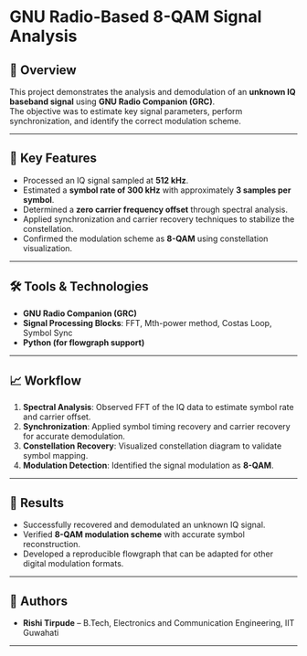 # GNU Radio-Based 8-QAM Signal Analysis

## 📌 Overview
This project demonstrates the analysis and demodulation of an **unknown IQ baseband signal** using **GNU Radio Companion (GRC)**.  
The objective was to estimate key signal parameters, perform synchronization, and identify the correct modulation scheme.

---

## 🔬 Key Features
- Processed an IQ signal sampled at **512 kHz**.  
- Estimated a **symbol rate of 300 kHz** with approximately **3 samples per symbol**.  
- Determined a **zero carrier frequency offset** through spectral analysis.  
- Applied synchronization and carrier recovery techniques to stabilize the constellation.  
- Confirmed the modulation scheme as **8-QAM** using constellation visualization.  

---

## 🛠️ Tools & Technologies
- **GNU Radio Companion (GRC)**  
- **Signal Processing Blocks**: FFT, Mth-power method, Costas Loop, Symbol Sync  
- **Python (for flowgraph support)**  

---

## 📈 Workflow
1. **Spectral Analysis**: Observed FFT of the IQ data to estimate symbol rate and carrier offset.  
2. **Synchronization**: Applied symbol timing recovery and carrier recovery for accurate demodulation.  
3. **Constellation Recovery**: Visualized constellation diagram to validate symbol mapping.  
4. **Modulation Detection**: Identified the signal modulation as **8-QAM**.  

---

## 🚀 Results
- Successfully recovered and demodulated an unknown IQ signal.  
- Verified **8-QAM modulation scheme** with accurate symbol reconstruction.  
- Developed a reproducible flowgraph that can be adapted for other digital modulation formats.  

---

## 📌 Authors
- **Rishi Tirpude** – B.Tech, Electronics and Communication Engineering, IIT Guwahati  

---
